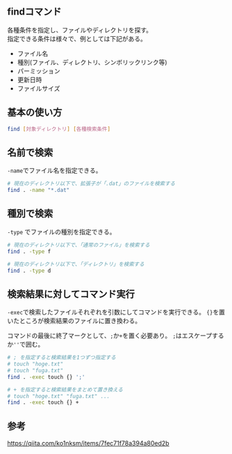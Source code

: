 ## findコマンド
各種条件を指定し、ファイルやディレクトリを探す。  
指定できる条件は様々で、例としては下記がある。

* ファイル名
* 種別(ファイル、ディレクトリ、シンボリックリンク等)
* パーミッション
* 更新日時
* ファイルサイズ

## 基本の使い方
```bash
find [対象ディレクトリ] [各種検索条件]
```

## 名前で検索
`-name`でファイル名を指定できる。

```bash
# 現在のディレクトリ以下で、拡張子が「.dat」のファイルを検索する
find . -name "*.dat"
```

## 種別で検索
`-type` でファイルの種別を指定できる。

```bash
# 現在のディレクトリ以下で、「通常のファイル」を検索する
find . -type f

# 現在のディレクトリ以下で、「ディレクトリ」を検索する
find . -type d
```

## 検索結果に対してコマンド実行
`-exec`で検索したファイルそれぞれを引数にしてコマンドを実行できる。
`{}`を置いたところが検索結果のファイルに置き換わる。

コマンドの最後に終了マークとして、`;`か`+`を置く必要あり。
`;`はエスケープするか`''`で囲む。
```bash
# ; を指定すると検索結果を1つずつ指定する
# touch "hoge.txt"
# touch "fuga.txt"
find . -exec touch {} ';'

# + を指定すると検索結果をまとめて置き換える
# touch "hoge.txt" "fuga.txt" ...
find . -exec touch {} +
```

## 参考
https://qiita.com/ko1nksm/items/7fec71f78a394a80ed2b